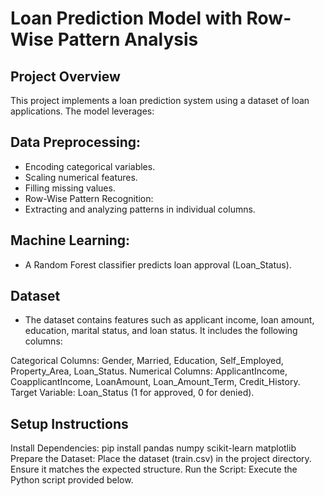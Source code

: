 # Loan Prediction Model with Row-Wise Pattern Analysis
## Project Overview

This project implements a loan prediction system using a dataset of loan applications. The model leverages:

## Data Preprocessing:
- Encoding categorical variables.
- Scaling numerical features.
- Filling missing values.
- Row-Wise Pattern Recognition:
- Extracting and analyzing patterns in individual columns.
## Machine Learning:
- A Random Forest classifier predicts loan approval (Loan_Status).
## Dataset
- The dataset contains features such as applicant income, loan amount, education, marital status, and loan status. It includes the following columns:

Categorical Columns:
  Gender, Married, Education, Self_Employed, Property_Area, Loan_Status.
Numerical Columns:
  ApplicantIncome, CoapplicantIncome, LoanAmount, Loan_Amount_Term, Credit_History.
Target Variable:
  Loan_Status (1 for approved, 0 for denied).

## Setup Instructions
Install Dependencies:
  pip install pandas numpy scikit-learn matplotlib
Prepare the Dataset:
  Place the dataset (train.csv) in the project directory.
  Ensure it matches the expected structure.
  Run the Script: Execute the Python script provided below.
